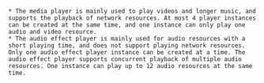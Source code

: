     * The media player is mainly used to play videos and longer music, and supports the playback of network resources. At most 4 player instances can be created at the same time, and one instance can only play one audio and video resource.
    * The audio effect player is mainly used for audio resources with a short playing time, and does not support playing network resources. Only one audio effect player instance can be created at a time. The audio effect player supports concurrent playback of multiple audio resources. One instance can play up to 12 audio resources at the same time.


